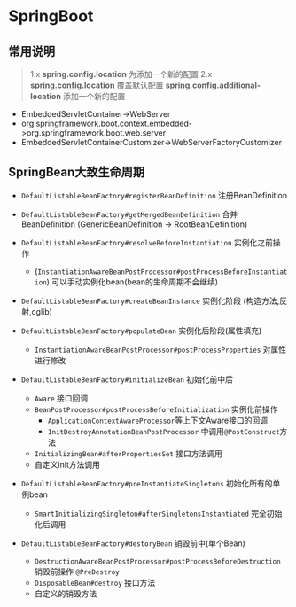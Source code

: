 # SpringBoot

## 常用说明

> 1.x **spring.config.location** 为添加一个新的配置
> 2.x **spring.config.location** 覆盖默认配置 **spring.config.additional-location** 添加一个新的配置

* EmbeddedServletContainer->WebServer
* org.springframework.boot.context.embedded->org.springframework.boot.web.server
* EmbeddedServletContainerCustomizer->WebServerFactoryCustomizer



## SpringBean大致生命周期

* `DefaultListableBeanFactory#registerBeanDefinition` 注册BeanDefinition

* `DefaultListableBeanFactory#getMergedBeanDefinition` 合并BeanDefinition (GenericBeanDefinition -> RootBeanDefinition)

* `DefaultListableBeanFactory#resolveBeforeInstantiation` 实例化之前操作 

  * (`InstantiationAwareBeanPostProcessor#postProcessBeforeInstantiation`) 可以手动实例化bean(bean的生命周期不会继续)

* `DefaultListableBeanFactory#createBeanInstance` 实例化阶段 (构造方法,反射,cglib)

* `DefaultListableBeanFactory#populateBean` 实例化后阶段(属性填充)

  * `InstantiationAwareBeanPostProcessor#postProcessProperties` 对属性进行修改

* `DefaultListableBeanFactory#initializeBean` 初始化前中后

  * `Aware` 接口回调
  * `BeanPostProcessor#postProcessBeforeInitialization` 实例化前操作 
    * `ApplicationContextAwareProcessor`等上下文Aware接口的回调
    * `InitDestroyAnnotationBeanPostProcessor` 中调用`@PostConstruct`方法
  * `InitializingBean#afterPropertiesSet` 接口方法调用
  * 自定义init方法调用
  
* `DefaultListableBeanFactory#preInstantiateSingletons` 初始化所有的单例bean

  * `SmartInitializingSingleton#afterSingletonsInstantiated` 完全初始化后调用 

* `DefaultListableBeanFactory#destoryBean` 销毁前中(单个Bean)

  * `DestructionAwareBeanPostProcessor#postProcessBeforeDestruction` 销毁前操作 `@PreDestroy`
  * `DisposableBean#destroy` 接口方法
  * 自定义的销毁方法

  

  

  

  

  

  

  

  

  





